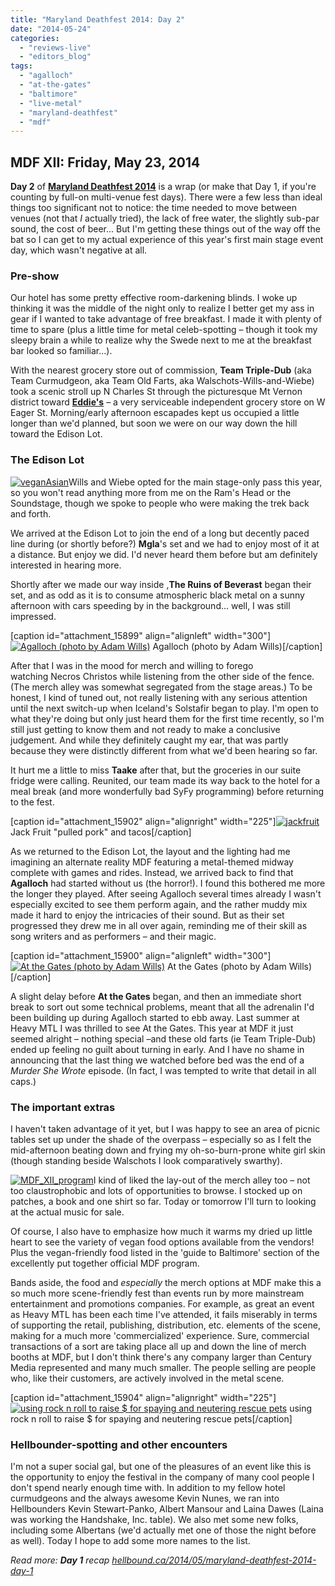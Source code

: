 ```yaml
---
title: "Maryland Deathfest 2014: Day 2"
date: "2014-05-24"
categories: 
  - "reviews-live"
  - "editors_blog"
tags: 
  - "agalloch"
  - "at-the-gates"
  - "baltimore"
  - "live-metal"
  - "maryland-deathfest"
  - "mdf"
---
```


## MDF XII: Friday, May 23, 2014

**Day 2** of [**Maryland Deathfest 2014**](http://www.marylanddeathfest.com/) is a wrap (or make that Day 1, if you're counting by full-on multi-venue fest days). There were a few less than ideal things too significant not to notice: the time needed to move between venues (not that _I_ actually tried), the lack of free water, the slightly sub-par sound, the cost of beer... But I'm getting these things out of the way off the bat so I can get to my actual experience of this year's first main stage event day, which wasn't negative at all.

### Pre-show

Our hotel has some pretty effective room-darkening blinds. I woke up thinking it was the middle of the night only to realize I better get my ass in gear if I wanted to take advantage of free breakfast. I made it with plenty of time to spare (plus a little time for metal celeb-spotting – though it took my sleepy brain a while to realize why the Swede next to me at the breakfast bar looked so familiar...).

With the nearest grocery store out of commission, **Team Triple-Dub** (aka Team Curmudgeon, aka Team Old Farts, aka Walschots-Wills-and-Wiebe) took a scenic stroll up N Charles St through the picturesque Mt Vernon district toward [**Eddie's**](http://www.eddiesofmtvernon.com/) – a very serviceable independent grocery store on W Eager St. Morning/early afternoon escapades kept us occupied a little longer than we'd planned, but soon we were on our way down the hill toward the Edison Lot.

### The Edison Lot

[![veganAsian](https://hellbound.ca/wp-content/uploads/2014/05/veganAsian-225x300.jpg)](https://hellbound.ca/wp-content/uploads/2014/05/veganAsian.jpg)Wills and Wiebe opted for the main stage-only pass this year, so you won't read anything more from me on the Ram's Head or the Soundstage, though we spoke to people who were making the trek back and forth.

We arrived at the Edison Lot to join the end of a long but decently paced line during (or shortly before?) **Mgla**'s set and we had to enjoy most of it at a distance. But enjoy we did. I'd never heard them before but am definitely interested in hearing more.

Shortly after we made our way inside ,**The Ruins of Beverast** began their set, and as odd as it is to consume atmospheric black metal on a sunny afternoon with cars speeding by in the background... well, I was still impressed.

\[caption id="attachment\_15899" align="alignleft" width="300"\][![Agalloch (photo by Adam Wills)](https://hellbound.ca/wp-content/uploads/2014/05/Agalloch-300x225.jpg)](https://hellbound.ca/wp-content/uploads/2014/05/Agalloch.jpg) Agalloch (photo by Adam Wills)\[/caption\]

After that I was in the mood for merch and willing to forego watching Necros Christos while listening from the other side of the fence. (The merch alley was somewhat segregated from the stage areas.) To be honest, I kind of tuned out, not really listening with any serious attention until the next switch-up when Iceland's Solstafir began to play. I'm open to what they're doing but only just heard them for the first time recently, so I'm still just getting to know them and not ready to make a conclusive judgement. And while they definitely caught my ear, that was partly because they were distinctly different from what we'd been hearing so far.

It hurt me a little to miss **Taake** after that, but the groceries in our suite fridge were calling. Reunited, our team made its way back to the hotel for a meal break (and more wonderfully bad SyFy programming) before returning to the fest.

\[caption id="attachment\_15902" align="alignright" width="225"\][![jackfruit](https://hellbound.ca/wp-content/uploads/2014/05/jackfruit-225x300.jpg)](https://hellbound.ca/wp-content/uploads/2014/05/jackfruit.jpg) Jack Fruit "pulled pork" and tacos\[/caption\]

As we returned to the Edison Lot, the layout and the lighting had me imagining an alternate reality MDF featuring a metal-themed midway complete with games and rides. Instead, we arrived back to find that **Agalloch** had started without us (the horror!). I found this bothered me more the longer they played. After seeing Agalloch several times already I wasn't especially excited to see them perform again, and the rather muddy mix made it hard to enjoy the intricacies of their sound. But as their set progressed they drew me in all over again, reminding me of their skill as song writers and as performers – and their magic.

\[caption id="attachment\_15900" align="alignleft" width="300"\][![At the Gates (photo by Adam Wills)](https://hellbound.ca/wp-content/uploads/2014/05/AttheGates-300x225.jpg)](https://hellbound.ca/wp-content/uploads/2014/05/AttheGates.jpg) At the Gates (photo by Adam Wills)\[/caption\]

A slight delay before **At the Gates** began, and then an immediate short break to sort out some technical problems, meant that all the adrenalin I'd been building up during Agalloch started to ebb away. Last summer at Heavy MTL I was thrilled to see At the Gates. This year at MDF it just seemed alright – nothing special –and these old farts (ie Team Triple-Dub) ended up feeling no guilt about turning in early. And I have no shame in announcing that the last thing we watched before bed was the end of a _Murder She Wrote_ episode. (In fact, I was tempted to write that detail in all caps.)

### The important extras

I haven't taken advantage of it yet, but I was happy to see an area of picnic tables set up under the shade of the overpass – especially so as I felt the mid-afternoon beating down and frying my oh-so-burn-prone white girl skin (though standing beside Walschots I look comparatively swarthy).

[![MDF_XII_program](https://hellbound.ca/wp-content/uploads/2014/05/MDF_XII_program-225x300.jpg)](https://hellbound.ca/wp-content/uploads/2014/05/MDF_XII_program.jpg)I kind of liked the lay-out of the merch alley too – not too claustrophobic and lots of opportunities to browse. I stocked up on patches, a book and one shirt so far. Today or tomorrow I'll turn to looking at the actual music for sale.

Of course, I also have to emphasize how much it warms my dried up little heart to see the variety of vegan food options available from the vendors! Plus the vegan-friendly food listed in the 'guide to Baltimore' section of the excellently put together official MDF program.

Bands aside, the food and _especially_ the merch options at MDF make this a so much more scene-friendly fest than events run by more mainstream entertainment and promotions companies. For example, as great an event as Heavy MTL has been each time I've attended, it fails miserably in terms of supporting the retail, publishing, distribution, etc. elements of the scene, making for a much more 'commercialized' experience. Sure, commercial transactions of a sort are taking place all up and down the line of merch booths at MDF, but I don't think there's any company larger than Century Media represented and many much smaller. The people selling are people who, like their customers, are actively involved in the metal scene.

\[caption id="attachment\_15904" align="alignright" width="225"\][![using rock n roll to raise $ for spaying and neutering rescue pets](https://hellbound.ca/wp-content/uploads/2014/05/neuterhead-225x300.jpg)](https://hellbound.ca/wp-content/uploads/2014/05/neuterhead.jpg) using rock n roll to raise $ for spaying and neutering rescue pets\[/caption\]

### Hellbounder-spotting and other encounters

I'm not a super social gal, but one of the pleasures of an event like this is the opportunity to enjoy the festival in the company of many cool people I don't spend nearly enough time with. In addition to my fellow hotel curmudgeons and the always awesome Kevin Nunes, we ran into Hellbounders Kevin Stewart-Panko, Albert Mansour and Laina Dawes (Laina was working the Handshake, Inc. table). We also met some new folks, including some Albertans (we'd actually met one of those the night before as well). Today I hope to add some more names to the list.

_Read more: **Day 1** recap [hellbound.ca/2014/05/maryland-deathfest-2014-day-1](https://hellbound.ca/2014/05/maryland-deathfest-2014-day-1/)_
